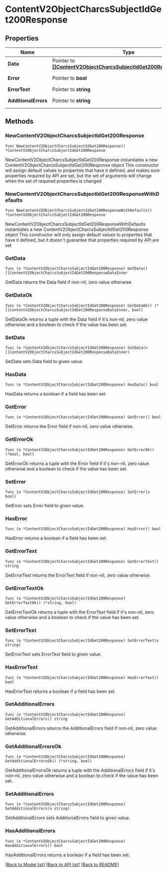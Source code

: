 # ContentV2ObjectCharcsSubjectIdGet200Response

## Properties

Name | Type | Description | Notes
------------ | ------------- | ------------- | -------------
**Data** | Pointer to [**[]ContentV2ObjectCharcsSubjectIdGet200ResponseDataInner**](ContentV2ObjectCharcsSubjectIdGet200ResponseDataInner.md) | Данные | [optional] 
**Error** | Pointer to **bool** | Флаг наличия ошибки | [optional] 
**ErrorText** | Pointer to **string** | Текст ошибки | [optional] 
**AdditionalErrors** | Pointer to **string** | Дополнительные ошибки | [optional] 

## Methods

### NewContentV2ObjectCharcsSubjectIdGet200Response

`func NewContentV2ObjectCharcsSubjectIdGet200Response() *ContentV2ObjectCharcsSubjectIdGet200Response`

NewContentV2ObjectCharcsSubjectIdGet200Response instantiates a new ContentV2ObjectCharcsSubjectIdGet200Response object
This constructor will assign default values to properties that have it defined,
and makes sure properties required by API are set, but the set of arguments
will change when the set of required properties is changed

### NewContentV2ObjectCharcsSubjectIdGet200ResponseWithDefaults

`func NewContentV2ObjectCharcsSubjectIdGet200ResponseWithDefaults() *ContentV2ObjectCharcsSubjectIdGet200Response`

NewContentV2ObjectCharcsSubjectIdGet200ResponseWithDefaults instantiates a new ContentV2ObjectCharcsSubjectIdGet200Response object
This constructor will only assign default values to properties that have it defined,
but it doesn't guarantee that properties required by API are set

### GetData

`func (o *ContentV2ObjectCharcsSubjectIdGet200Response) GetData() []ContentV2ObjectCharcsSubjectIdGet200ResponseDataInner`

GetData returns the Data field if non-nil, zero value otherwise.

### GetDataOk

`func (o *ContentV2ObjectCharcsSubjectIdGet200Response) GetDataOk() (*[]ContentV2ObjectCharcsSubjectIdGet200ResponseDataInner, bool)`

GetDataOk returns a tuple with the Data field if it's non-nil, zero value otherwise
and a boolean to check if the value has been set.

### SetData

`func (o *ContentV2ObjectCharcsSubjectIdGet200Response) SetData(v []ContentV2ObjectCharcsSubjectIdGet200ResponseDataInner)`

SetData sets Data field to given value.

### HasData

`func (o *ContentV2ObjectCharcsSubjectIdGet200Response) HasData() bool`

HasData returns a boolean if a field has been set.

### GetError

`func (o *ContentV2ObjectCharcsSubjectIdGet200Response) GetError() bool`

GetError returns the Error field if non-nil, zero value otherwise.

### GetErrorOk

`func (o *ContentV2ObjectCharcsSubjectIdGet200Response) GetErrorOk() (*bool, bool)`

GetErrorOk returns a tuple with the Error field if it's non-nil, zero value otherwise
and a boolean to check if the value has been set.

### SetError

`func (o *ContentV2ObjectCharcsSubjectIdGet200Response) SetError(v bool)`

SetError sets Error field to given value.

### HasError

`func (o *ContentV2ObjectCharcsSubjectIdGet200Response) HasError() bool`

HasError returns a boolean if a field has been set.

### GetErrorText

`func (o *ContentV2ObjectCharcsSubjectIdGet200Response) GetErrorText() string`

GetErrorText returns the ErrorText field if non-nil, zero value otherwise.

### GetErrorTextOk

`func (o *ContentV2ObjectCharcsSubjectIdGet200Response) GetErrorTextOk() (*string, bool)`

GetErrorTextOk returns a tuple with the ErrorText field if it's non-nil, zero value otherwise
and a boolean to check if the value has been set.

### SetErrorText

`func (o *ContentV2ObjectCharcsSubjectIdGet200Response) SetErrorText(v string)`

SetErrorText sets ErrorText field to given value.

### HasErrorText

`func (o *ContentV2ObjectCharcsSubjectIdGet200Response) HasErrorText() bool`

HasErrorText returns a boolean if a field has been set.

### GetAdditionalErrors

`func (o *ContentV2ObjectCharcsSubjectIdGet200Response) GetAdditionalErrors() string`

GetAdditionalErrors returns the AdditionalErrors field if non-nil, zero value otherwise.

### GetAdditionalErrorsOk

`func (o *ContentV2ObjectCharcsSubjectIdGet200Response) GetAdditionalErrorsOk() (*string, bool)`

GetAdditionalErrorsOk returns a tuple with the AdditionalErrors field if it's non-nil, zero value otherwise
and a boolean to check if the value has been set.

### SetAdditionalErrors

`func (o *ContentV2ObjectCharcsSubjectIdGet200Response) SetAdditionalErrors(v string)`

SetAdditionalErrors sets AdditionalErrors field to given value.

### HasAdditionalErrors

`func (o *ContentV2ObjectCharcsSubjectIdGet200Response) HasAdditionalErrors() bool`

HasAdditionalErrors returns a boolean if a field has been set.


[[Back to Model list]](../README.md#documentation-for-models) [[Back to API list]](../README.md#documentation-for-api-endpoints) [[Back to README]](../README.md)


